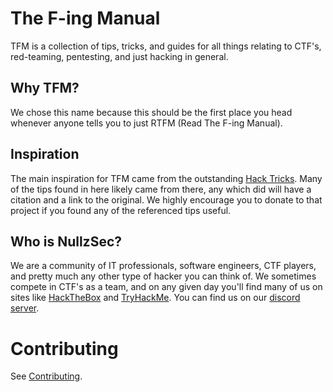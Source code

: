 # The F-ing Manual

TFM is a collection of tips, tricks, and guides for all things relating to CTF's, red-teaming, pentesting, and just hacking in general. 

## Why TFM?
We chose this name because this should be the first place you head whenever anyone tells you to just RTFM (Read The F-ing Manual).


## Inspiration
The main inspiration for TFM came from the outstanding [Hack Tricks](https://book.hacktricks.xyz). Many of the tips found in here likely came from there, any which did will have a citation and a link to the original. We highly encourage you to donate to that project if you found any of the referenced tips useful.

## Who is NullzSec?

We are a community of IT professionals, software engineers, CTF players, and pretty much any other type of hacker you can think of. We sometimes compete in CTF's as a team, and on any given day you'll find many of us on sites like [HackTheBox](https://hackthebox.eu) and [TryHackMe](https://tryhackme.com).
You can find us on our [discord server](https://discord.gg/HgrHtj6R).

# Contributing

See [Contributing](CONTRIBUTING.md).

